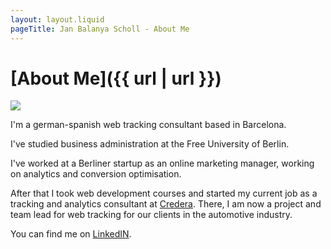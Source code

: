 ```yaml
---
layout: layout.liquid
pageTitle: Jan Balanya Scholl - About Me
---
```

# [About Me]({{ url | url }})
<img src="{{ '/images/Jan-Balanya-Scholl.jpg' | url }}">

I'm a german-spanish web tracking consultant based in Barcelona.

I've studied business administration at the Free University of Berlin.

I've worked at a Berliner startup as an online marketing manager, working on analytics and conversion optimisation.

After that I took web development courses and started my current job as a tracking and analytics consultant at [Credera](https://www.credera.com). There, I am now a project and team lead for web tracking for our clients in the automotive industry.

You can find me on [LinkedIN](https://de.linkedin.com/in/jan-balanya-scholl).